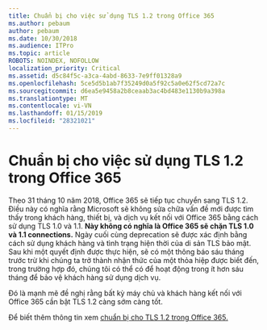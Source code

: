 ```yaml
---
title: Chuẩn bị cho việc sử dụng TLS 1.2 trong Office 365
ms.author: pebaum
author: pebaum
ms.date: 10/30/2018
ms.audience: ITPro
ms.topic: article
ROBOTS: NOINDEX, NOFOLLOW
localization_priority: Critical
ms.assetid: d5c84f5c-a3ca-4abd-8633-7e9ff01328a9
ms.openlocfilehash: 5ce5d5b1ab7f35249d0a5f92c5a0e62f5cd72a7c
ms.sourcegitcommit: d6ea5e9458a2b8ceaab3ac4bd483e1130b9a398a
ms.translationtype: MT
ms.contentlocale: vi-VN
ms.lasthandoff: 01/15/2019
ms.locfileid: "28321021"
---
```

# <a name="prepare-for-use-of-tls-12-in-office-365"></a>Chuẩn bị cho việc sử dụng TLS 1.2 trong Office 365

Theo 31 tháng 10 năm 2018, Office 365 sẽ tiếp tục chuyển sang TLS 1.2. Điều này có nghĩa rằng Microsoft sẽ không sửa chữa vấn đề mới được tìm thấy trong khách hàng, thiết bị, và dịch vụ kết nối với Office 365 bằng cách sử dụng TLS 1.0 và 1.1. **Này không có nghĩa là Office 365 sẽ chặn TLS 1.0 và 1.1 connections.** Ngày cuối cùng deprecation sẽ được xác định bằng cách sử dụng khách hàng và tình trạng hiện thời của di sản TLS bảo mật. Sau khi một quyết định được thực hiện, sẽ có một thông báo sáu tháng trước trừ khi chúng ta trở thành nhận thức của một thỏa hiệp được biết đến, trong trường hợp đó, chúng tôi có thể có để hoạt động trong ít hơn sáu tháng để bảo vệ khách hàng sử dụng dịch vụ. 
  
Đó là mạnh mẽ đề nghị rằng bất kỳ máy chủ và khách hàng kết nối với Office 365 cần bật TLS 1.2 càng sớm càng tốt.
  
Để biết thêm thông tin xem [chuẩn bị cho TLS 1.2 trong Office 365.](https://support.microsoft.com/help/4057306/preparing-for-tls-1-2-in-office-365)
  


